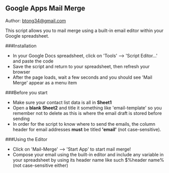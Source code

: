 Google Apps Mail Merge
----------------
Author: btong34@gmail.com 

This script allows you to mail merge using a built-in email editor within your Google spreadsheet.

###Installation
+ In your Google Docs spreadsheet, click on  'Tools' --> 'Script Editor...' and paste the code
+ Save the script and return to your spreadsheet, then refresh your browser
+ After the page loads, wait a few seconds and you should see 'Mail Merge' appear as a menu item 

###Before you start
+ Make sure your contact list data is all in **Sheet1** 
+ Open a **blank Sheet2** and title it something like 'email-template' so you remember not to delete as this is where the email draft is stored before sending
+ In order for the script to know where to send the emails, the column header for email addresses **must** be titled **'email'** (not case-sensitive).

###Using the Editor
+ Click on 'Mail-Merge' --> 'Start App' to start mail merge!
+ Compose your email using the built-in editor and include any variable in your spreadsheet by using its header name like such $%header name% (not case-sensitive either)

